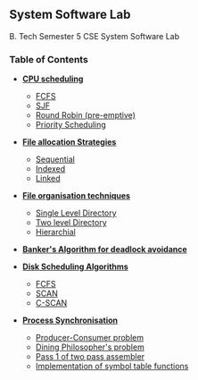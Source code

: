 ## System Software Lab

B. Tech Semester 5 CSE System Software Lab

### Table of Contents

- **[CPU scheduling](program-1/readme.md)**
  - [FCFS](program-1/fcfs.c)
  - [SJF](program-1/sjf.c)
  - [Round Robin (pre-emptive)](program-2/roundrobin.c)
  - [Priority Scheduling](program-2/priority.c)

- **[File allocation Strategies](program-3/readme.md)** 
  - [Sequential](program-3/program3-1.c)
  - [Indexed](program-3/program3-2.c) 
  - [Linked](program-3/program3-3.c)

- **[File organisation techniques](program-4/readme.md)**
  - [Single Level Directory](program-4/singlelevel.c)
  - [Two level Directory](program-4/twolevel.c)
  - [Hierarchial](program-4/hierarchial.c)

- **[Banker's Algorithm for deadlock avoidance](program-5/README.md)**

- **[Disk Scheduling Algorithms](program-7/README.md)**
  - [FCFS](program-7/README.md)
  - [SCAN](program-7/README.md)
  - [C-SCAN](program-7/README.md)

- **[Process Synchronisation]()**
  - [Producer-Consumer problem](program-6/readme.md) 
  - [Dining Philosopher's problem](program-8/README.md)
  - [Pass 1 of two pass assembler](program-9/README.md)
  - [Implementation of symbol table functions](program-10/README.md)
 
